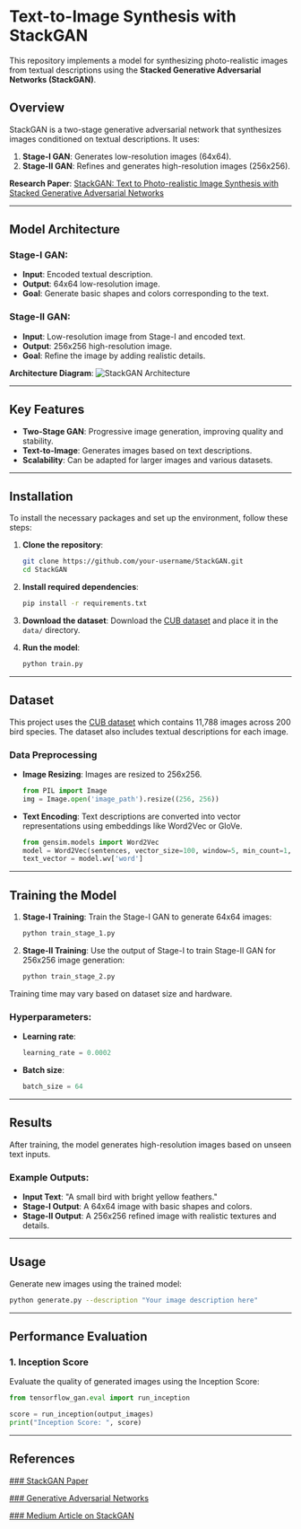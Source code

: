 # Text-to-Image Synthesis with StackGAN

This repository implements a model for synthesizing photo-realistic images from textual descriptions using the **Stacked Generative Adversarial Networks (StackGAN)**.

## Overview

StackGAN is a two-stage generative adversarial network that synthesizes images conditioned on textual descriptions. It uses:
1. **Stage-I GAN**: Generates low-resolution images (64x64).
2. **Stage-II GAN**: Refines and generates high-resolution images (256x256).

**Research Paper**: [StackGAN: Text to Photo-realistic Image Synthesis with Stacked Generative Adversarial Networks](https://arxiv.org/pdf/1612.03242.pdf)

---

## Model Architecture

### Stage-I GAN:
- **Input**: Encoded textual description.
- **Output**: 64x64 low-resolution image.
- **Goal**: Generate basic shapes and colors corresponding to the text.

### Stage-II GAN:
- **Input**: Low-resolution image from Stage-I and encoded text.
- **Output**: 256x256 high-resolution image.
- **Goal**: Refine the image by adding realistic details.

**Architecture Diagram**:
![StackGAN Architecture](https://user-images.githubusercontent.com/31109495/94064358-32e02d00-fe07-11ea-8ae0-a53e443f9509.png)

---

## Key Features

- **Two-Stage GAN**: Progressive image generation, improving quality and stability.
- **Text-to-Image**: Generates images based on text descriptions.
- **Scalability**: Can be adapted for larger images and various datasets.

---

## Installation

To install the necessary packages and set up the environment, follow these steps:

1. **Clone the repository**:
    ```bash
    git clone https://github.com/your-username/StackGAN.git
    cd StackGAN
    ```

2. **Install required dependencies**:
    ```bash
    pip install -r requirements.txt
    ```

3. **Download the dataset**:
    Download the [CUB dataset](https://drive.google.com/open?id=0B3y_msrWZaXLT1BZdVdycDY5TEE) and place it in the `data/` directory.

4. **Run the model**:
    ```bash
    python train.py
    ```

---

## Dataset

This project uses the [CUB dataset](http://www.vision.caltech.edu/visipedia/CUB-200.html) which contains 11,788 images across 200 bird species. The dataset also includes textual descriptions for each image.

### Data Preprocessing

- **Image Resizing**: Images are resized to 256x256.
    ```python
    from PIL import Image
    img = Image.open('image_path').resize((256, 256))
    ```

- **Text Encoding**: Text descriptions are converted into vector representations using embeddings like Word2Vec or GloVe.
    ```python
    from gensim.models import Word2Vec
    model = Word2Vec(sentences, vector_size=100, window=5, min_count=1, workers=4)
    text_vector = model.wv['word']
    ```

---

## Training the Model

1. **Stage-I Training**:
    Train the Stage-I GAN to generate 64x64 images:
    ```bash
    python train_stage_1.py
    ```

2. **Stage-II Training**:
    Use the output of Stage-I to train Stage-II GAN for 256x256 image generation:
    ```bash
    python train_stage_2.py
    ```

Training time may vary based on dataset size and hardware.

### Hyperparameters:

- **Learning rate**:
    ```python
    learning_rate = 0.0002
    ```

- **Batch size**:
    ```python
    batch_size = 64
    ```

---

## Results

After training, the model generates high-resolution images based on unseen text inputs.

### Example Outputs:

- **Input Text**: "A small bird with bright yellow feathers."
- **Stage-I Output**: A 64x64 image with basic shapes and colors.
- **Stage-II Output**: A 256x256 refined image with realistic textures and details.

---

## Usage

Generate new images using the trained model:
```bash
python generate.py --description "Your image description here"
```
---


## Performance Evaluation

### 1. Inception Score
Evaluate the quality of generated images using the Inception Score:

```python
from tensorflow_gan.eval import run_inception

score = run_inception(output_images)
print("Inception Score: ", score)
```
---
## References
[### StackGAN Paper
](https://arxiv.org/pdf/1612.03242.pdf) 

[### Generative Adversarial Networks ](https://learning.oreilly.com/library/view/generative-adversarial-networks/9781789136678/fe014a9e-b46b-4b94-ade5-5d2c98be4f66.xhtml)


[### Medium Article on StackGAN]( https://medium.com/@mrgarg.rajat/implementing-stackgan-using-keras-a0a1b381125e)


